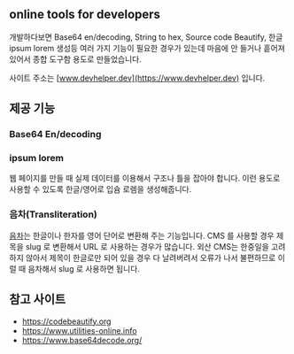 ## online tools for developers

개발하다보면 Base64 en/decoding, String to hex, Source code Beautify, 한글 ipsum lorem 생성등
여러 가지 기능이 필요한 경우가 있는데 마음에 안 들거나 흩어져 있어서 종합 도구함 용도로 만들었습니다.

사이트 주소는 [www.devhelper.dev](https://www.devhelper.dev) 입니다.

## 제공 기능

### Base64 En/decoding

### ipsum lorem

웹 페이지를 만들 때 실제 데이터를 이용해서 구조나 틀을 잡아야 합니다.
이런 용도로 사용할 수 있도록 한글/영어로 입슘 로렘을 생성해줍니다. 

### 음차(Transliteration)

[음차](https://www.lesstif.com/php-and-laravel/php-i18n-transliteration-slug-123338865.html)는 한글이나 한자를 영어 단어로 변환해 주는 기능입니다.
CMS 를 사용할 경우 제목을 slug 로 변환해서 URL 로 사용하는 경우가 많습니다.
외산 CMS는 한중일을 고려하지 않아서 제목이 한글로만 되어 있을 경우 다 날려버려서 오류가 나서 불편하므로 이럴 때 음차해서 slug 로 사용하면 됩니다.


## 참고 사이트

* https://codebeautify.org
* https://www.utilities-online.info
* https://www.base64decode.org/
